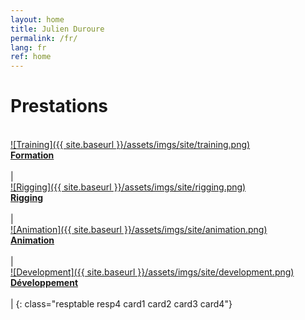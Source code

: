 ```yaml
---
layout: home
title: Julien Duroure
permalink: /fr/
lang: fr
ref: home
---
```


<h1>Prestations</h1>  

[<br/>![Training]({{ site.baseurl }}/assets/imgs/site/training.png)<br/>__Formation__][1] <br/><br/>| <br/>[![Rigging]({{ site.baseurl }}/assets/imgs/site/rigging.png)<br/>__Rigging__][2] <br/><br/>|<br/> [![Animation]({{ site.baseurl }}/assets/imgs/site/animation.png)<br/>__Animation__][3] <br/><br/>| <br/>[![Development]({{ site.baseurl }}/assets/imgs/site/development.png)<br/>__Développement__][4] <br/><br/>|
{: class="resptable resp4 card1 card2 card3 card4"}

[1]: {{site.baseurl}}/prestations/formation/
[2]: {{site.baseurl}}/prestations/rigging/
[3]: {{site.baseurl}}/prestations/animation/
[4]: {{site.baseurl}}/prestations/developpement/
